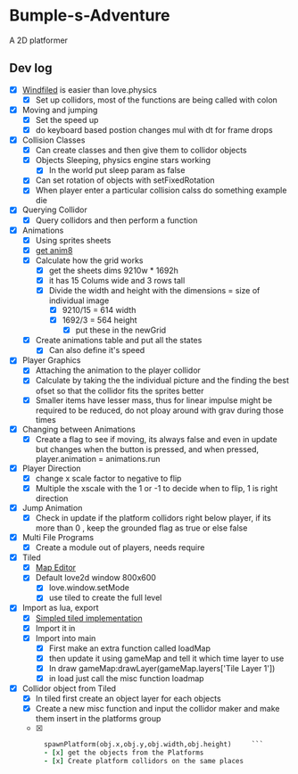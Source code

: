 # Bumple-s-Adventure
A 2D platformer

## Dev log
- [x] [Windfiled](https://github.com/a327ex/windfield) is easier than love.physics
    - [x] Set up collidors, most of the functions are being called with colon
- [x] Moving and jumping
    - [x] Set the speed up 
    - [x] do keyboard based postion changes mul with dt for frame drops
- [x] Collision Classes
    - [x] Can create classes and then give them to collidor objects
    - [x] Objects Sleeping, physics engine stars working
        - [x] In the world put sleep param as false
    - [x] Can set rotation of objects with setFixedRotation
    - [x] When player enter a particular collision calss do something example die
- [x] Querying Collidor
    - [x] Query collidors and then perform a function
- [x] Animations
    - [x] Using sprites sheets
    - [x] [get anim8](https://github.com/kikito/anim8)
    - [x] Calculate how the grid works
        - [x] get the sheets dims 9210w * 1692h
        - [x] it has 15 Colums wide and 3 rows tall
        - [x] Divide the width and height with the dimensions = size of individual image
            - [x] 9210/15 = 614 width
            - [x] 1692/3 = 564 height
                - [x] put these in the newGrid
    - [x] Create animations table and put all the states 
        - [x] Can also define it's speed
- [x] Player Graphics
    - [x] Attaching the animation to the player collidor
    - [x] Calculate by taking the the individual picture and the finding the best ofset so that the collidor fits the sprites better
    - [x] Smaller items have lesser mass, thus for linear impulse might be required to be reduced, do not ploay around with grav during those times
- [x] Changing between Animations
    - [x] Create a flag to see if moving, its always false and even in update but changes when the button is pressed, and when pressed, player.animation = animations.run
- [x] Player Direction
    - [x] change x scale factor to negative to flip
    - [x] Multiple the xscale with the 1 or -1 to decide when to flip, 1 is right direction
- [x] Jump Animation
    - [x] Check in update if the platform collidors right below player, if its more than 0 , keep the grounded flag as true or else false
- [x] Multi File Programs
    - [x] Create a module out of players, needs require
- [x] Tiled
    - [x] [Map Editor](https://www.mapeditor.org)
    - [x] Default love2d window 800x600
        - [x] love.window.setMode
        - [x] use tiled to create the full level
- [x] Import as lua, export
    - [x] [Simpled tiled implementation](https://github.com/karai17/Simple-Tiled-Implementation)
    - [x] Import it in
    - [x] Import into main
        - [x] First make an extra function called loadMap
        - [x] then update it using gameMap and tell it which time layer to use
        - [x] In draw gameMap:drawLayer(gameMap.layers['Tile Layer 1'])
        - [x] in load just call the misc function loadmap
- [x] Collidor object from Tiled
    - [x] In tiled first create an object layer for each objects
    - [x] Create a new misc function and input the collidor maker and make them insert in the platforms group
    - [x] ```for i,obj in pairs(gameMap.layers['Platforms'].objects) do
        spawnPlatform(obj.x,obj.y,obj.width,obj.height)     ```
        - [x] get the objects from the Platforms
        - [x] Create platform collidors on the same places